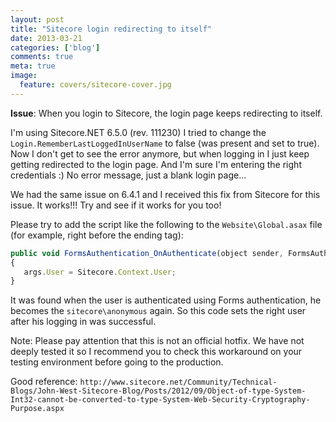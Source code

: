 ```yaml
---
layout: post
title: "Sitecore login redirecting to itself"
date: 2013-03-21
categories: ['blog']
comments: true
meta: true
image:
  feature: covers/sitecore-cover.jpg
---
```

**Issue**: When you login to Sitecore, the login page keeps redirecting to itself.

I'm using Sitecore.NET 6.5.0 (rev. 111230) I tried to change the `Login.RememberLastLoggedInUserName` to false (was present and set to true).
Now I don't get to see the error anymore, but when logging in I just keep getting redirected to the login page. And I'm sure I'm entering the right credentials :) No error message, just a blank login page...

We had the same issue on 6.4.1 and I received this fix from Sitecore for this issue. It works!!! Try and see if it works for you too!

Please try to add the script like the following to the `Website\Global.asax` file (for example, right before the ending </script> tag):

```javascript
public void FormsAuthentication_OnAuthenticate(object sender, FormsAuthenticationEventArgs args)
{
   args.User = Sitecore.Context.User;
}
```

It was found when the user is authenticated using Forms authentication, he becomes the `sitecore\anonymous` again. So this code sets the right user after his logging in was successful.

Note:
Please pay attention that this is not an official hotfix. We have not deeply tested it so I recommend you to check this workaround on your testing environment before going to the production.


Good reference: `http://www.sitecore.net/Community/Technical-Blogs/John-West-Sitecore-Blog/Posts/2012/09/Object-of-type-System-Int32-cannot-be-converted-to-type-System-Web-Security-Cryptography-Purpose.aspx`